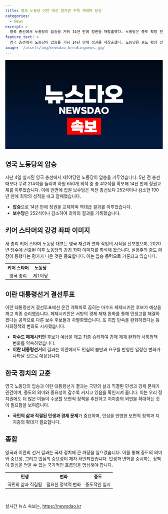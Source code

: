 ```yaml
---
title: 영국 노동당 이란 대선 정치권 주목 개혁파 당선
categories:
  - News
excerpt: >
  영국 총선에서 노동당이 압승을 거둬 14년 만에 정권을 재창출했다. 노동당은 중도 확장 전략으로 압승을 이루며, 보수당의 정치적 혼란과 불만으로 인해 승리했다. 노동당은 좌파 이미지를 희석하고 실용주의 중도 확장으로 성공을 거뒀다. 반면 이란 대통령 선거에서는 마수드 페제시키안 후보가 예상을 깨고 최종 승리해, 민심의 요구를 반영한 변화가 나타날 것으로 전망된다. 이들 선거 결과는 민생, 변화, 중도의 의미와 중요성을 재확인했으며, 정책의 보편화와 지지층 확대가 필요함을 시사한다.
feature_text: >
  영국 총선에서 노동당이 압승을 거둬 14년 만에 정권을 재창출했다. 노동당은 중도 확장 전략으로 압승을 이루며, 보수당의 정치적 혼란과 불만으로 인해 승리했다. 노동당은 좌파 이미지를 희석하고 실용주의 중도 확장으로 성공을 거뒀다. 반면 이란 대통령 선거에서는 마수드 페제시키안 후보가 예상을 깨고 최종 승리해, 민심의 요구를 반영한 변화가 나타날 것으로 전망된다. 이들 선거 결과는 민생, 변화, 중도의 의미와 중요성을 재확인했으며, 정책의 보편화와 지지층 확대가 필요함을 시사한다.
image: '/assets/img/newsdao_breakingnews.jpg'
---
```


<p><img src="/assets/img/newsdao_breakingnews.jpg" alt="firstkoreanews 속보" /></p>

<h2 data-ke-size="size26">영국 노동당의 압승</h2>

<p data-ke-size="size16">지난 4일 실시된 영국 총선에서 제1야당인 노동당이 압승을 거두었습니다. 5년 전 총선 때보다 무려 214석을 늘리며 하원 650개 의석 중 총 412석을 확보해 14년 만에 정권교체를 이루었습니다. 이에 반면에 집권 보수당은 직전 총선보다 252석이나 감소한 190년 만에 최악의 성적을 내고 참패했습니다.</p>

<ul>
<li><b>압승</b>으로 14년 만에 정권을 교체하며 역대급 결과를 이루었습니다.</li>
<li><b>보수당</b>은 252석이나 감소하여 최악의 결과를 기록했습니다.</li>
</ul>

<h2 data-ke-size="size26">키어 스타머의 강경 좌파 이미지</h2>

<p data-ke-size="size16">새 총리 키어 스타머 노동당 대표는 영국 재건과 변화 작업의 시작을 선포했으며, 2020년 당수에 선출된 이후 노동당의 강경 좌파 이미지를 희석해 왔습니다. 실용주의 중도 확장이 통했다는 평가가 나온 것은 중요합니다. 이는 압승 동력으로 거론되고 있습니다.</p>

<table>
<tr>
<td style="text-align: center; height: 17px;"><b>키어 스타머</b></td>
<td style="text-align: center; height: 17px;"><b>노동당</b></td>
</tr>
<tr>
<td style="text-align: center; height: 17px;">영국 총리</td>
<td style="text-align: center; height: 17px;">제1야당</td>
</tr>
</table>

<h2 data-ke-size="size26">이란 대통령선거 결선투표</h2>

<p data-ke-size="size16">이란 대통령선거 결선투표에선 온건 개혁파로 꼽히는 마수드 페제시키안 후보가 예상을 깨고 최종 승리했습니다. 페제시키안은 서방의 경제 제재 완화를 통해 민생고를 해결하겠다는 공약으로 다른 보수 후보들과 차별화했습니다. 또 히잡 단속을 완화하겠다는 등 사회정책의 변화도 시사했습니다.</p>

<ul>
<li><b>마수드 페제시키안</b> 후보가 예상을 깨고 최종 승리하여 경제 제재 완화와 사회정책 변화를 약속하였습니다.</li>
<li><b>이란 대통령선거</b>의 결과는 이란에서도 민심의 불만과 요구를 반영한 일정한 변화가 나타날 것으로 예상됩니다.</li>
</ul>

<h2 data-ke-size="size26">한국 정치의 교훈</h2>

<p data-ke-size="size16">영국 노동당의 압승과 이란 대통령선거 결과는 국민의 삶과 직결된 민생과 경제 문제가 관건이며, 중도의 의미와 중요성이 갈수록 커지고 있음을 확인시켜 줍니다. 이는 우리 정치권에도 더 많은 이들이 수긍할 보편적 정책을 추진하고 지지층의 외연을 확대하는 것이 필요함을 보여줍니다.</p>

<ul>
<li><b>국민의 삶과 직결된 민생과 경제 문제</b>가 중요하며, 민심을 반영한 보편적 정책과 지지층의 확대가 필요합니다.</li>
</ul>

<h2 data-ke-size="size26">종합</h2>

<p data-ke-size="size16">영국과 이란의 선거 결과는 국제 정치에 큰 파장을 일으켰습니다. 이를 통해 중도의 의미와 중요성, 그리고 민심의 중요성이 재차 확인되었습니다. 민생과 변화를 중시하는 정책이 민심을 얻을 수 있는 국가적인 흐름임을 명심해야 합니다.</p>

<table>
<tr>
<td style="text-align: center; height: 17px;"><b>민생</b></td>
<td style="text-align: center; height: 17px;"><b>변화</b></td>
<td style="text-align: center; height: 17px;"><b>중도</b></td>
</tr>
<tr>
<td style="text-align: center; height: 17px;">국민의 삶과 직결됨</td>
<td style="text-align: center; height: 17px;">필요한 정책적 변화</td>
<td style="text-align: center; height: 17px;">중도적인 입지</td>
</tr>
</table>

<p data-ke-size="size16">&nbsp;</p>
실시간 뉴스 속보는, <a href="https://newsdao.kr" rel="dofollow">https://newsdao.kr</a>


